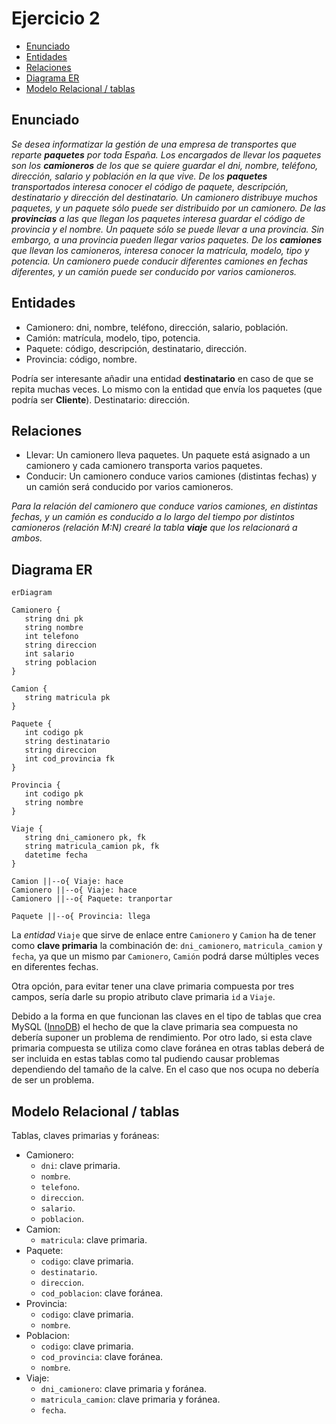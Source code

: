 # Ejercicio 2

<!-- toc -->

* [Enunciado](#enunciado)
* [Entidades](#entidades)
* [Relaciones](#relaciones)
* [Diagrama ER](#diagrama-er)
* [Modelo Relacional / tablas](#modelo-relacional--tablas)

<!-- tocstop -->

## Enunciado

_Se desea informatizar la gestión de una empresa de transportes que reparte **paquetes** por toda España. Los encargados de llevar los paquetes son los **camioneros** de los que se quiere guardar el dni, nombre, teléfono, dirección, salario y población en la que vive. De los **paquetes** transportados interesa conocer el código de paquete, descripción, destinatario y dirección del destinatario. Un camionero distribuye muchos paquetes, y un paquete sólo puede ser distribuido por un camionero. De las **provincias** a las que llegan los paquetes interesa guardar el código de provincia y el nombre. Un paquete sólo se puede llevar a una provincia. Sin embargo, a una provincia pueden llegar varios paquetes. De los **camiones** que llevan los camioneros, interesa conocer la matrícula, modelo, tipo y potencia. Un camionero puede conducir diferentes camiones en fechas diferentes, y un camión puede ser conducido por varios camioneros._

## Entidades

* Camionero: dni, nombre, teléfono, dirección, salario, población.
* Camión: matrícula, modelo, tipo, potencia.
* Paquete: código, descripción, destinatario, dirección.
* Provincia: código, nombre.

Podría ser interesante añadir una entidad **destinatario** en caso de que se repita muchas veces. Lo mismo con la entidad que envía los paquetes (que podría ser **Cliente**).
Destinatario: dirección.

## Relaciones

* Llevar: Un camionero lleva paquetes. Un paquete está asignado a un camionero y cada camionero transporta varios paquetes.
* Conducir: Un camionero conduce varios camiones (distintas fechas) y un camión será conducido por varios camioneros.

_Para la relación del camionero que conduce varios camiones, en distintas fechas, y un camión es conducido a lo largo del tiempo por distintos camioneros (relación M:N) crearé la tabla **viaje** que los relacionará a ambos._

## Diagrama ER

```mermaid
erDiagram

Camionero {
   string dni pk
   string nombre
   int telefono
   string direccion
   int salario
   string poblacion
}

Camion {
   string matricula pk
}

Paquete {
   int codigo pk
   string destinatario
   string direccion
   int cod_provincia fk
}

Provincia {
   int codigo pk
   string nombre
}

Viaje {
   string dni_camionero pk, fk
   string matricula_camion pk, fk
   datetime fecha
}

Camion ||--o{ Viaje: hace
Camionero ||--o{ Viaje: hace
Camionero ||--o{ Paquete: tranportar

Paquete ||--o{ Provincia: llega
```

La _entidad_ `Viaje` que sirve de enlace entre `Camionero` y `Camion` ha de tener como **clave primaria** la combinación de: `dni_camionero`, `matricula_camion` y `fecha`, ya que un mismo par `Camionero`, `Camión` podrá darse múltiples veces en diferentes fechas.

Otra opción, para evitar tener una clave primaria compuesta por tres campos, sería darle su propio atributo clave primaria `id` a `Viaje`.

Debido a la forma en que funcionan las claves en el tipo de tablas que crea MySQL ([InnoDB](https://es.wikipedia.org/wiki/InnoDB)) el hecho de que la clave primaria sea compuesta no debería suponer un problema de rendimiento. Por otro lado, si esta clave primaria compuesta se utiliza como clave foránea en otras tablas deberá de ser incluida en estas tablas como tal pudiendo causar problemas dependiendo del tamaño de la calve. En el caso que nos ocupa no debería de ser un problema.

## Modelo Relacional / tablas

Tablas, claves primarias y foráneas:

* Camionero:
  * `dni`: clave primaria.
  * `nombre`.
  * `telefono`.
  * `direccion`.
  * `salario`.
  * `poblacion`.
* Camion:
  * `matricula`: clave primaria.
* Paquete:
  * `codigo`: clave primaria.
  * `destinatario`.
  * `direccion`.
  * `cod_poblacion`: clave foránea.
* Provincia:
  * `codigo`: clave primaria.
  * `nombre`.
* Poblacion:
  * `codigo`: clave primaria.
  * `cod_provincia`: clave foránea.
  * `nombre`.
* Viaje:
  * `dni_camionero`: clave primaria y foránea.
  * `matricula_camion`: clave primaria y foránea.
  * `fecha`.
